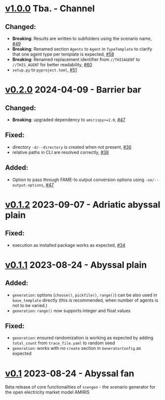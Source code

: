 <!-- SPDX-FileCopyrightText: 2024 German Aerospace Center <amiris@dlr.de>

SPDX-License-Identifier: CC0-1.0 -->

# [v1.0.0](https://github.com/FEAT-ML/scengen/releases/tag/v1.0.0) Tba. - Channel 
## Changed:
* **Breaking**: Results are written to subfolders using the scenario name, [#49](https://github.com/FEAT-ML/scengen/issues/49)
* **Breaking**: Renamed section `Agents` to `Agent` in `TypeTemplate` to clarify that one agent type per template is expected, [#58](https://github.com/FEAT-ML/scengen/issues/58)
* **Breaking**: Renamed replacement identifier from `//THISAGENT` to `//THIS_AGENT` for better readability, [#60](https://github.com/FEAT-ML/scengen/issues/60)
* `setup.py` to `pyproject.toml`, [#51](https://github.com/FEAT-ML/scengen/issues/51)

# [v0.2.0](https://github.com/FEAT-ML/scengen/releases/tag/v0.2.0) 2024-04-09 - Barrier bar
## Changed:
* **Breaking**: upgraded dependency to `amirispy>=2.0`, [#47](https://github.com/FEAT-ML/scengen/issues/47)

## Fixed:
* directory `-d/--directory` is created when not present, [#36](https://github.com/FEAT-ML/scengen/issues/36)
* relative paths in CLI are resolved correctly, [#38](https://github.com/FEAT-ML/scengen/issues/38)

## Added:
* Option to pass through FAME-Io output conversion options using `-oo/--output-options`, [#47](https://github.com/FEAT-ML/scengen/issues/47)

# [v0.1.2](https://github.com/FEAT-ML/scengen/releases/tag/v0.1.2) 2023-09-07 - Adriatic abyssal plain
## Fixed:
* execution as installed package works as expected, [#34](https://github.com/FEAT-ML/scengen/issues/34)

# [v0.1.1](https://github.com/FEAT-ML/scengen/releases/tag/v0.1.1) 2023-08-24 - Abyssal plain
## Added: 
* `generation`: options (`choose()`, `pickfile()`, `range()`) can be also used in `base_template` directly (this is recommended, when number of agents is not to be varied.)
* `generation`: `range()` now supports integer and float values

## Fixed:
* `generation`: ensured randomization is working as expected by adding `total_count` from `trace_file.yaml` to random seed
* `generation`: works with no `create` section in `GeneratorConfig` as expected

# [v0.1](https://github.com/FEAT-ML/scengen/releases/tag/v0.1) 2023-08-24 - Abyssal fan
Beta release of core functionalities of `scengen` - the scenario generator for the open electricity market model AMIRIS
